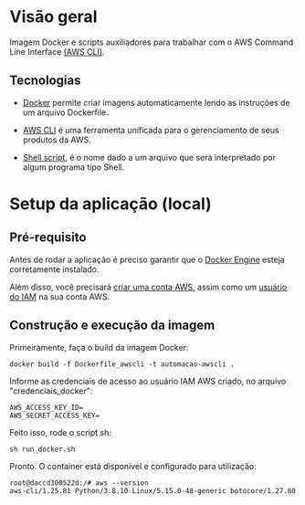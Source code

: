 # Visão geral

Imagem Docker e scripts auxiliadores para trabalhar com o AWS Command Line Interface [(AWS CLI)](https://aws.amazon.com/pt/cli/).

## Tecnologias

- [Docker](https://docs.docker.com/engine/reference/builder/) permite criar imagens automaticamente lendo as instruções de um arquivo Dockerfile. 

- [AWS CLI](https://aws.amazon.com/pt/cli/) é uma ferramenta unificada para o gerenciamento de seus produtos da AWS.

- [Shell script](https://pt.wikipedia.org/wiki/Shell_script), é o nome dado a um arquivo que será interpretado por algum programa tipo Shell.
 
# Setup da aplicação (local)

## Pré-requisito

Antes de rodar a aplicação é preciso garantir que o [Docker Engine](https://docs.docker.com/engine/install/) esteja corretamente instalado.

Além disso, você precisará [criar uma conta AWS](https://portal.aws.amazon.com/billing/signup#/start/email), assim como um [usuário do IAM](https://docs.aws.amazon.com/pt_br/IAM/latest/UserGuide/id_users_create.html) na sua conta AWS.

## Construção e execução da imagem

Primeiramente, faça o build da imagem Docker:
```
docker build -f Dockerfile_awscli -t automacao-awscli .
```
Informe as credenciais de acesso ao usuário IAM AWS criado, no arquivo "credenciais_docker":
```
AWS_ACCESS_KEY_ID=
AWS_SECRET_ACCESS_KEY=
```
Feito isso, rode o script sh:
```
sh run_docker.sh
```
Pronto. O container está disponível e configurado para utilização:
```
root@daccd300522d:/# aws --version
aws-cli/1.25.81 Python/3.8.10 Linux/5.15.0-48-generic botocore/1.27.80
```
